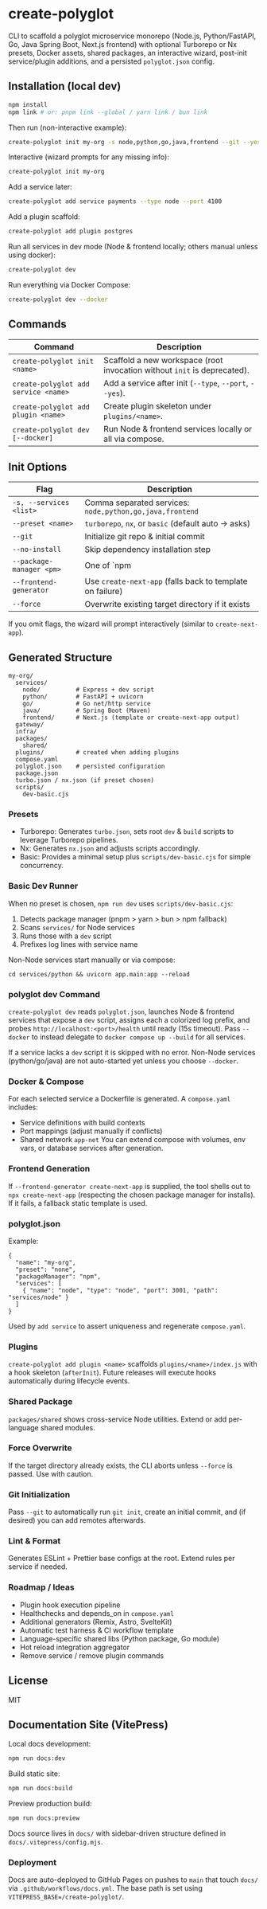 # create-polyglot

CLI to scaffold a polyglot microservice monorepo (Node.js, Python/FastAPI, Go, Java Spring Boot, Next.js frontend) with optional Turborepo or Nx presets, Docker assets, shared packages, an interactive wizard, post-init service/plugin additions, and a persisted `polyglot.json` config.

## Installation (local dev)

```bash
npm install
npm link # or: pnpm link --global / yarn link / bun link
```

Then run (non-interactive example):

```bash
create-polyglot init my-org -s node,python,go,java,frontend --git --yes
```

Interactive (wizard prompts for any missing info):

```bash
create-polyglot init my-org
```

Add a service later:
```bash
create-polyglot add service payments --type node --port 4100
```

Add a plugin scaffold:
```bash
create-polyglot add plugin postgres
```

Run all services in dev mode (Node & frontend locally; others manual unless using docker):
```bash
create-polyglot dev
```

Run everything via Docker Compose:
```bash
create-polyglot dev --docker
```

## Commands

| Command | Description |
|---------|-------------|
| `create-polyglot init <name>` | Scaffold a new workspace (root invocation without `init` is deprecated). |
| `create-polyglot add service <name>` | Add a service after init (`--type`, `--port`, `--yes`). |
| `create-polyglot add plugin <name>` | Create plugin skeleton under `plugins/<name>`. |
| `create-polyglot dev [--docker]` | Run Node & frontend services locally or all via compose. |

## Init Options

| Flag | Description |
|------|-------------|
| `-s, --services <list>` | Comma separated services: `node,python,go,java,frontend` |
| `--preset <name>` | `turborepo`, `nx`, or `basic` (default auto -> asks) |
| `--git` | Initialize git repo & initial commit |
| `--no-install` | Skip dependency installation step |
| `--package-manager <pm>` | One of `npm|pnpm|yarn|bun` (default: detect or npm) |
| `--frontend-generator` | Use `create-next-app` (falls back to template on failure) |
| `--force` | Overwrite existing target directory if it exists |

If you omit flags, the wizard will prompt interactively (similar to `create-next-app`).

## Generated Structure
```
my-org/
  services/
    node/          # Express + dev script
    python/        # FastAPI + uvicorn
    go/            # Go net/http service
    java/          # Spring Boot (Maven)
    frontend/      # Next.js (template or create-next-app output)
  gateway/
  infra/
  packages/
    shared/
  plugins/         # created when adding plugins
  compose.yaml
  polyglot.json    # persisted configuration
  package.json
  turbo.json / nx.json (if preset chosen)
  scripts/
    dev-basic.cjs
```

### Presets
- Turborepo: Generates `turbo.json`, sets root `dev` & `build` scripts to leverage Turborepo pipelines.
- Nx: Generates `nx.json` and adjusts scripts accordingly.
- Basic: Provides a minimal setup plus `scripts/dev-basic.cjs` for simple concurrency.

### Basic Dev Runner
When no preset is chosen, `npm run dev` uses `scripts/dev-basic.cjs`:
1. Detects package manager (pnpm > yarn > bun > npm fallback)
2. Scans `services/` for Node services
3. Runs those with a `dev` script
4. Prefixes log lines with service name

Non-Node services start manually or via compose:
```
cd services/python && uvicorn app.main:app --reload
```

### polyglot dev Command
`create-polyglot dev` reads `polyglot.json`, launches Node & frontend services that expose a `dev` script, assigns each a colorized log prefix, and probes `http://localhost:<port>/health` until ready (15s timeout). Pass `--docker` to instead delegate to `docker compose up --build` for all services.

If a service lacks a `dev` script it is skipped with no error. Non-Node services (python/go/java) are not auto-started yet unless you choose `--docker`.

### Docker & Compose
For each selected service a Dockerfile is generated. A `compose.yaml` includes:
- Service definitions with build contexts
- Port mappings (adjust manually if conflicts)
- Shared network `app-net`
You can extend compose with volumes, env vars, or database services after generation.

### Frontend Generation
If `--frontend-generator create-next-app` is supplied, the tool shells out to `npx create-next-app` (respecting the chosen package manager for installs). If it fails, a fallback static template is used.

### polyglot.json
Example:
```jsonc
{
  "name": "my-org",
  "preset": "none",
  "packageManager": "npm",
  "services": [
    { "name": "node", "type": "node", "port": 3001, "path": "services/node" }
  ]
}
```
Used by `add service` to assert uniqueness and regenerate `compose.yaml`.

### Plugins
`create-polyglot add plugin <name>` scaffolds `plugins/<name>/index.js` with a hook skeleton (`afterInit`). Future releases will execute hooks automatically during lifecycle events.

### Shared Package
`packages/shared` shows cross-service Node utilities. Extend or add per-language shared modules.

### Force Overwrite
If the target directory already exists, the CLI aborts unless `--force` is passed. Use with caution.

### Git Initialization
Pass `--git` to automatically run `git init`, create an initial commit, and (if desired) you can add remotes afterwards.

### Lint & Format
Generates ESLint + Prettier base configs at the root. Extend rules per service if needed.

### Roadmap / Ideas
- Plugin hook execution pipeline
- Healthchecks and depends_on in `compose.yaml`
- Additional generators (Remix, Astro, SvelteKit)
- Automatic test harness & CI workflow template
- Language-specific shared libs (Python package, Go module)
- Hot reload integration aggregator
- Remove service / remove plugin commands

## License
MIT

## Documentation Site (VitePress)

Local docs development:
```bash
npm run docs:dev
```
Build static site:
```bash
npm run docs:build
```
Preview production build:
```bash
npm run docs:preview
```
Docs source lives in `docs/` with sidebar-driven structure defined in `docs/.vitepress/config.mjs`.

### Deployment
Docs are auto-deployed to GitHub Pages on pushes to `main` that touch `docs/` via `.github/workflows/docs.yml`. The base path is set using `VITEPRESS_BASE=/create-polyglot/`.
